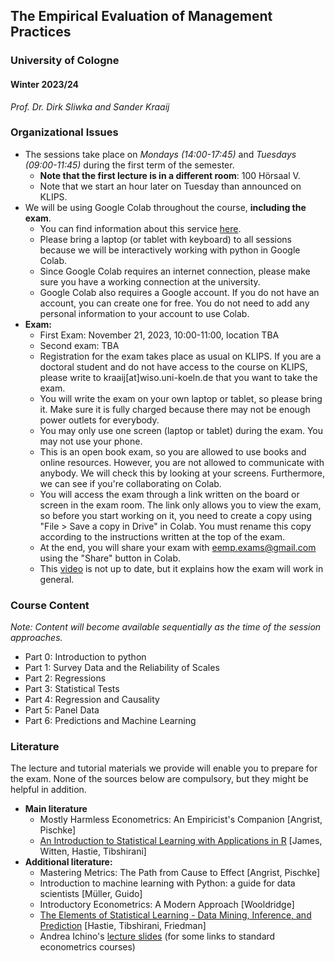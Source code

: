 ## The Empirical Evaluation of Management Practices

### University of Cologne

#### Winter 2023/24

_Prof. Dr. Dirk Sliwka and Sander Kraaij_

### Organizational Issues

- The sessions take place on _Mondays (14:00-17:45)_ and _Tuesdays (09:00-11:45)_ during the first term of the semester.
   	- **Note that the first lecture is in a different room**: 100 Hörsaal V.
	- Note that we start an hour later on Tuesday than announced on KLIPS.
- We will be using Google Colab throughout the course, **including the exam**.
	- You can find information about this service [here](https://colab.research.google.com/).
	- Please bring a laptop (or tablet with keyboard) to all sessions because we will be interactively working with python in Google Colab.
	- Since Google Colab requires an internet connection, please make sure you have a working connection at the university.
	- Google Colab also requires a Google account. If you do not have an account, you can create one for free. You do not need to add any personal information to your account to use Colab.
- **Exam:**
  - First Exam: November 21, 2023, 10:00-11:00, location TBA
  -	Second exam: TBA
  -	Registration for the exam takes place as usual on KLIPS. If you are a doctoral student and do not have access to the course on KLIPS, please write to kraaij[at]wiso.uni-koeln.de that you want to take the exam.
  -	You will write the exam on your own laptop or tablet, so please bring it. Make sure it is fully charged because there may not be enough power outlets for everybody.
  -	You may only use one screen (laptop or tablet) during the exam. You may not use your phone.
  -	This is an open book exam, so you are allowed to use books and online resources. However, you are not allowed to communicate with anybody. We will check this by looking at your screens. Furthermore, we can see if you're collaborating on Colab.
  -	You will access the exam through a link written on the board or screen in the exam room. The link only allows you to view the exam, so before you start working on it, you need to create a copy using "File > Save a copy in Drive" in Colab. You must rename this copy according to the instructions written at the top of the exam.
  -	At the end, you will share your exam with eemp.exams@gmail.com using the "Share" button in Colab.
  -	This [video](https://onedrive.live.com/?authkey=%21AMWOPjDJqEhFU6U&cid=492CFFDBC915BE1A&id=492CFFDBC915BE1A%21137316&parId=492CFFDBC915BE1A%21136598&o=OneUp) is not up to date, but it explains how the exam will work in general.

### Course Content

_Note: Content will become available sequentially as the time of the session approaches._

- Part 0: Introduction to python
- Part 1: Survey Data and the Reliability of Scales
- Part 2: Regressions
- Part 3: Statistical Tests
- Part 4: Regression and Causality
- Part 5: Panel Data
- Part 6: Predictions and Machine Learning

### Literature
The lecture and tutorial materials we provide will enable you to prepare for the exam. None of the sources below are compulsory, but they might be helpful in addition.
- **Main literature**
  - Mostly Harmless Econometrics: An Empiricist's Companion [Angrist, Pischke]
  - [An Introduction to Statistical Learning with Applications in R](https://www-bcf.usc.edu/~gareth/ISL/) [James, Witten, Hastie, Tibshirani]
- **Additional literature:**
  - Mastering Metrics: The Path from Cause to Effect [Angrist, Pischke]
  - Introduction to machine learning with Python: a guide for data scientists [Müller, Guido]
  - Introductory Econometrics: A Modern Approach [Wooldridge]
  - [The Elements of Statistical Learning - Data Mining, Inference, and Prediction](https://web.stanford.edu/~hastie/ElemStatLearn/) [Hastie, Tibshirani, Friedman]
  - Andrea Ichino's [lecture slides](http://www.andreaichino.it/teaching_material.html) (for some links to standard econometrics courses)
